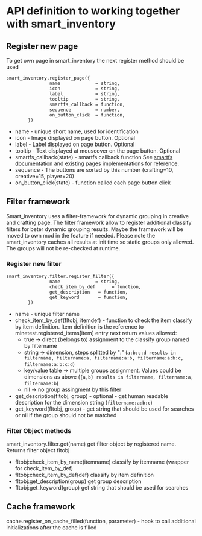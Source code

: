 # API definition to working together with smart_inventory

## Register new page
To get own page in smart_inventory the next register method should be used
```
smart_inventory.register_page({
                name             = string,
                icon             = string,
                label            = string,
                tooltip          = string,
                smartfs_callback = function,
                sequence         = number,
                on_button_click  = function,
        })
```
- name - unique short name, used for identification
- icon - Image displayed on page button. Optional
- label - Label displayed on page button. Optional
- tooltip - Text displayed at mouseover on the page button. Optional
- smartfs_callback(state) - smartfs callback function See [smartfs documentation](https://github.com/minetest-mods/smartfs/blob/master/docs) and existing pages implementations for reference.
- sequence - The buttons are sorted by this number (crafting=10, creative=15, player=20)
- on_button_click(state) - function called each page button click

## Filter framework
Smart_inventory uses a filter-framework for dynamic grouping in creative and crafting page. The filter framework allow to register additional classify filters for beter dynamic grouping results.
Maybe the framework will be moved to own mod in the feature if needed. Please note the smart_inventory caches all results at init time so static groups only allowed. The groups will not be re-checked at runtime.

### Register new filter
```
smart_inventory.filter.register_filter({
                name             = string,
                check_item_by_def      = function,
                get_description   = function,
                get_keyword       = function,
        })
```
  - name - unique filter name
  - check_item_by_def(fltobj, itemdef) - function to check the item classify by item definition. Item definition is the reference to minetest.registered_items[item] entry
    next return values allowed:
    - true -> direct (belongs to) assignment to the classify group named by filtername
    - string -> dimension, steps splitted by ":" (`a:b:c:d results in filtername, filtername:a, filtername:a:b, filtername:a:b:c, filtername:a:b:c:d`)
    - key/value table -> multiple groups assignment. Values could be dimensions as above (`{a,b} results in filtername, filtername:a, filtername:b`)
    - nil -> no group assingment by this filter
  - get_description(fltobj, group) - optional - get human readable description for the dimension string (`filtername:a:b:c`)
  - get_keyword(fltobj, group) - get string that should be used for searches or nil if the group should not be matched

 
### Filter Object methods

smart_inventory.filter.get(name)       get filter object by registered name. Returns filter object fltobj
  - fltobj:check_item_by_name(itemname)   classify by itemname (wrapper for check_item_by_def)
  - fltobj:check_item_by_def(def)         classify by item definition
  - fltobj:get_description(group)         get group description
  - fltobj:get_keyword(group)             get string that should be used for searches

## Cache framework
cache.register_on_cache_filled(function, parameter) - hook to call additional initializations after the cache is filled
